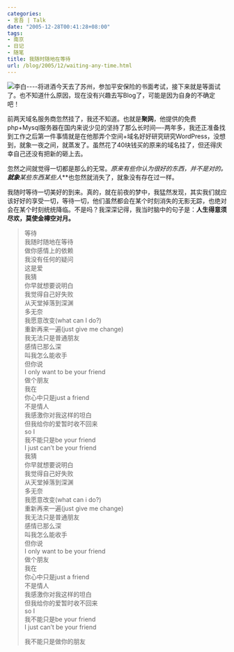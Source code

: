 ```yaml
---
categories:
- 言吾 | Talk
date: "2005-12-28T00:41:28+08:00"
tags:
- 南京
- 日记
- 随笔
title: 我随时随地在等待
url: /blog/2005/12/waiting-any-time.html
---
```

<span class="right">![李白----将进酒](/images/posts/libai.jpg "李白----将进酒")</span>今天去了苏州，参加平安保险的书面考试，接下来就是等面试了。也不知道什么原因，现在没有兴趣去写Blog了，可能是因为自身的不确定吧！

前两天域名服务商忽然挂了，我还不知道。也就是**聚网**，他提供的免费php+Mysql服务器在国内来说少见的坚持了那么长时间&#8212;-两年多，我还正准备找到工作之后第一件事情就是在他那弄个空间+域名好好研究研究WordPress，没想到，就象一夜之间，就蒸发了。虽然花了40块钱买的原来的域名挂了，但还得庆幸自己还没有把新的砸上去。

忽然之间就觉得一切都是那么的无常。**原来有些你认为很好的东西，并不是对的。**就象***某些东西某些人***也忽然就消失了，就象没有存在过一样。

我随时等待一切美好的到来。真的，就在前夜的梦中，我猛然发现，其实我们就应该好好的享受一切，等待一切，他们虽然都会在某个时刻消失的无影无踪，也绝对会在某个时刻统统降临。不是吗？我深深记得，我当时脑中的句子是：**人生得意须尽欢，莫使金樽空对月。**
<!--more-->

> 等待  
> 我随时随地在等待  
> 做你感情上的依赖  
> 我没有任何的疑问  
> 这是爱  
> 我猜  
> 你早就想要说明白  
> 我觉得自己好失败  
> 从天堂掉落到深渊  
> 多无奈  
> 我愿意改变(what can I do?)  
> 重新再来一遍(just give me change)  
> 我无法只是普通朋友  
> 感情已那么深  
> 叫我怎么能收手  
> 但你说  
> I only want to be your friend  
> 做个朋友  
> 我在  
> 你心中只是just a friend  
> 不是情人  
> 我感激你对我这样的坦白  
> 但我给你的爱暂时收不回来  
> so I  
> 我不能只是be your friend  
> I just can&#8217;t be your friend  
> 我猜  
> 你早就想要说明白  
> 我觉得自己好失败  
> 从天堂掉落到深渊  
> 多无奈  
> 我愿意改变(what can i do?)  
> 重新再来一遍(just give me change)  
> 我无法只是普通朋友  
> 感情已那么深  
> 叫我怎么能收手  
> 但你说  
> I only want to be your friend  
> 做个朋友  
> 我在  
> 你心中只是just a friend  
> 不是情人  
> 我感激你对我这样的坦白  
> 但我给你的爱暂时收不回来  
> so I  
> 我不能只是be your friend  
> I just can&#8217;t be your friend
> 
> 我不能只是做你的朋友
